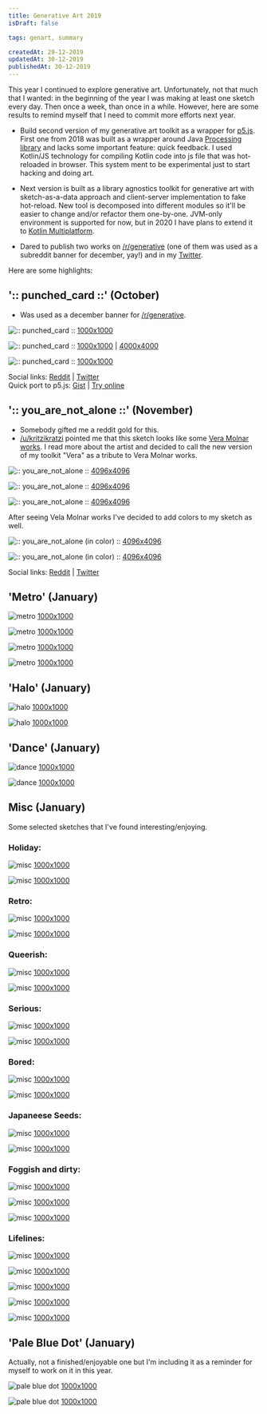 ```yaml
---
title: Generative Art 2019
isDraft: false

tags: genart, summary

createdAt: 29-12-2019
updatedAt: 30-12-2019
publishedAt: 30-12-2019
---
```




This year I continued to explore generative art. Unfortunately, not that much that I wanted: in the beginning of the year I was making at least one sketch every day. Then once a week, than once in a while. However, here are some results to remind myself that I need to commit more efforts next year.

- Build second version of my generative art toolkit as a wrapper for [p5.js](https://p5js.org/). First one from 2018 was built as a wrapper around Java [Processing library](https://mvnrepository.com/artifact/org.processing) and lacks some important feature: quick feedback. I used Kotlin/JS technology for compiling Kotlin code into js file that was hot-reloaded in browser. This system ment to be experimental just to start hacking and doing art.

- Next version is built as a library agnostics toolkit for generative art with sketch-as-a-data approach and client-server implementation to fake hot-reload. New tool is decomposed into different modules so it'll be easier to change and/or refactor them one-by-one. JVM-only environment is supported for now, but in 2020 I have plans to extend it to [Kotlin Multiplatform](https://kotlinlang.org/docs/reference/multiplatform.html).

- Dared to publish two works on [/r/generative](https://www.reddit.com/r/generative/comments/) (one of them was used as a subreddit banner for december, yay!) and in my [Twitter](https://twitter.com/DeadArtSpace/).



Here are some highlights:


## ':: punched_card ::' (October)

  - Was used as a december banner for [/r/generative](https://www.reddit.com/r/generative/comments/). 

![:: punched_card ::](/assets/images/genart/2019/preview/1571849318396_sketch-recursive-division_seed-1830934732244324871.png)
[1000x1000](/assets/images/genart/2019/1571849318396_sketch-recursive-division_seed-1830934732244324871.png)

![:: punched_card ::](/assets/images/genart/2019/preview/1571850848915_sketch-recursive-division_seed-2259641740838331946.png)
[1000x1000](/assets/images/genart/2019/1571850848915_sketch-recursive-division_seed-2259641740838331946.png) | [4000x4000](/assets/images/genart/2019/1571936916964_sketch-recursive-division_size-4000x4000_seed-2259641740838331946.png) 

![:: punched_card ::](/assets/images/genart/2019/preview/1571850819574_sketch-recursive-division_seed-4094151540184327641.png)
[1000x1000](/assets/images/genart/2019/1571850819574_sketch-recursive-division_seed-4094151540184327641.png)

Social links: [Reddit](https://www.reddit.com/r/generative/comments/dm24yw/punched_card/) | [Twitter](https://twitter.com/DeadArtSpace/status/1187057379394904070)  
Quick port to p5.js: [Gist](https://gist.github.com/dector/e3891c91230963c3cb347b7b6a64c0cd) | [Try online](https://editor.p5js.org/dector/sketches/mDzY1uL-s)


## ':: you_are_not_alone ::' (November)

  - Somebody gifted me a reddit gold for this.
  - [/u/kritzikratzi](https://www.reddit.com/user/kritzikratzi/) pointed me that this sketch looks like some [Vera Molnar](http://www.veramolnar.com/) [works](http://dam.org/artists/phase-one/vera-molnar/artworks-bodies-of-work/-des-ordres). I read more about the artist and decided to call the new version of my toolkit "Vera" as a tribute to Vera Molnar works.

![:: you_are_not_alone ::](/assets/images/genart/2019/preview/1572787307978_sketch-rect-in-rect_size-4096x4096_seed-6209148602368155160.png)
[4096x4096](/assets/images/genart/2019/1572787307978_sketch-rect-in-rect_size-4096x4096_seed-6209148602368155160.png)

![:: you_are_not_alone ::](/assets/images/genart/2019/preview/1572787367534_sketch-rect-in-rect_size-4096x4096_seed-230673454365856418.png)
[4096x4096](/assets/images/genart/2019/1572787367534_sketch-rect-in-rect_size-4096x4096_seed-230673454365856418.png)

![:: you_are_not_alone ::](/assets/images/genart/2019/preview/1572787375252_sketch-rect-in-rect_size-4096x4096_seed-5596530816915542835.png)
[4096x4096](/assets/images/genart/2019/1572787375252_sketch-rect-in-rect_size-4096x4096_seed-5596530816915542835.png)

After seeing Vela Molnar works I've decided to add colors to my sketch as well.

![:: you_are_not_alone (in color) ::](/assets/images/genart/2019/preview/1572872407494_sketch-rect-in-rect_size-4096x4096_seed-1475474048769656060.png)
[4096x4096](/assets/images/genart/2019/1572872407494_sketch-rect-in-rect_size-4096x4096_seed-1475474048769656060.png)

![:: you_are_not_alone (in color) ::](/assets/images/genart/2019/preview/1572870739514_sketch-rect-in-rect_size-4096x4096_seed-2607539183903058365.png)
[4096x4096](/assets/images/genart/2019/1572870739514_sketch-rect-in-rect_size-4096x4096_seed-2607539183903058365.png)

Social links: [Reddit](https://www.reddit.com/r/generative/comments/dr0flc/you_are_not_alone/) | [Twitter](https://twitter.com/DeadArtSpace/status/1190985302170578944)


## 'Metro' (January)

![metro](/assets/images/genart/2019/preview/subway_map_1546465558323_7394277186490944524.png)
[1000x1000](/assets/images/genart/2019/subway_map_1546465558323_7394277186490944524.png)

![metro](/assets/images/genart/2019/preview/subway_map_1546465147635_8161923968296921698.png)
[1000x1000](/assets/images/genart/2019/subway_map_1546465147635_8161923968296921698.png)

![metro](/assets/images/genart/2019/preview/subway_map_1546465269716_3986300554021043438.png)
[1000x1000](/assets/images/genart/2019/subway_map_1546465269716_3986300554021043438.png)

![metro](/assets/images/genart/2019/preview/subway_map_1546465202347_5372819032198300927.png)
[1000x1000](/assets/images/genart/2019/subway_map_1546465202347_5372819032198300927.png)


## 'Halo' (January)

![halo](/assets/images/genart/2019/preview/1572297904905_sketch-tiled-circles_size-1000x1000_seed-2921357078872822074.png)
[1000x1000](/assets/images/genart/2019/1572297904905_sketch-tiled-circles_size-1000x1000_seed-2921357078872822074.png)

![halo](/assets/images/genart/2019/preview/1572298082700_sketch-tiled-circles_size-1000x1000_seed-1787019638370058855.png)
[1000x1000](/assets/images/genart/2019/1572298082700_sketch-tiled-circles_size-1000x1000_seed-1787019638370058855.png)


## 'Dance' (January)

![dance](/assets/images/genart/2019/preview/the-journey_level2_1551217575857_seed=8149540946545850222_frame=0.png)
[1000x1000](/assets/images/genart/2019/the-journey_level2_1551217575857_seed=8149540946545850222_frame=0.png)

![dance](/assets/images/genart/2019/preview/the-journey_level2_1551217589220_seed=5828894004433093853_frame=0.png)
[1000x1000](/assets/images/genart/2019/the-journey_level2_1551217589220_seed=5828894004433093853_frame=0.png)


## Misc (January)

Some selected sketches that I've found interesting/enjoying.

### Holiday:

![misc](/assets/images/genart/2019/preview/the-journey_level_1546528602028_seed=6678532795052310160_frame=0.png)
[1000x1000](/assets/images/genart/2019/the-journey_level_1546528602028_seed=6678532795052310160_frame=0.png)

![misc](/assets/images/genart/2019/preview/the-journey_level_1546528589869_seed=1809325924727393411_frame=0.png)
[1000x1000](/assets/images/genart/2019/the-journey_level_1546528589869_seed=1809325924727393411_frame=0.png)

### Retro:

![misc](/assets/images/genart/2019/preview/the-journey_level2_1546607095048_seed=4197919985612885160_frame=0.png)
[1000x1000](/assets/images/genart/2019/the-journey_level2_1546607095048_seed=4197919985612885160_frame=0.png)

![misc](/assets/images/genart/2019/preview/the-journey_level2_1546607047898_seed=7374388354773035456_frame=0.png)
[1000x1000](/assets/images/genart/2019/the-journey_level2_1546607047898_seed=7374388354773035456_frame=0.png)

### Queerish:

![misc](/assets/images/genart/2019/preview/the-journey_level2_1546729865106_seed=4215723583212726314_frame=0.png)
[1000x1000](/assets/images/genart/2019/the-journey_level2_1546729865106_seed=4215723583212726314_frame=0.png)

![misc](/assets/images/genart/2019/preview/the-journey_level2_1546729855043_seed=582595339294778710_frame=0.png)
[1000x1000](/assets/images/genart/2019/the-journey_level2_1546729855043_seed=582595339294778710_frame=0.png)

### Serious:

![misc](/assets/images/genart/2019/preview/the-journey_level2_1546729815658_seed=3449580376696589595_frame=0.png)
[1000x1000](/assets/images/genart/2019/the-journey_level2_1546729815658_seed=3449580376696589595_frame=0.png)

![misc](/assets/images/genart/2019/preview/the-journey_level2_1546729785399_seed=5541583782715104277_frame=0.png)
[1000x1000](/assets/images/genart/2019/the-journey_level2_1546729785399_seed=5541583782715104277_frame=0.png)

### Bored:

![misc](/assets/images/genart/2019/preview/the-journey_level2_1546729620991_seed=3671175087226888140_frame=0.png)
[1000x1000](/assets/images/genart/2019/the-journey_level2_1546729620991_seed=3671175087226888140_frame=0.png)

![misc](/assets/images/genart/2019/preview/the-journey_level2_1546729501547_seed=3988814109012149212_frame=0.png)
[1000x1000](/assets/images/genart/2019/the-journey_level2_1546729501547_seed=3988814109012149212_frame=0.png)

### Japaneese Seeds:

![misc](/assets/images/genart/2019/preview/the-journey_level2_1546518911870_6569299194847595098.png)
[1000x1000](/assets/images/genart/2019/the-journey_level2_1546518911870_6569299194847595098.png)

![misc](/assets/images/genart/2019/preview/the-journey_level2_1546518918975_8475100307337518790.png)
[1000x1000](/assets/images/genart/2019/the-journey_level2_1546518918975_8475100307337518790.png)

### Foggish and dirty:

![misc](/assets/images/genart/2019/preview/the-journey_level2_1546520321950_4113808605197703542.png)
[1000x1000](/assets/images/genart/2019/the-journey_level2_1546520321950_4113808605197703542.png)

![misc](/assets/images/genart/2019/preview/the-journey_level2_1546520385085_451641666750486584.png)
[1000x1000](/assets/images/genart/2019/the-journey_level2_1546520385085_451641666750486584.png)

![misc](/assets/images/genart/2019/preview/the-journey_level2_1546520345597_2092031740137583791.png)
[1000x1000](/assets/images/genart/2019/the-journey_level2_1546520345597_2092031740137583791.png)

### Lifelines:

![misc](/assets/images/genart/2019/preview/the-journey_level2_1546520693051_9112155303843212074.png)
[1000x1000](/assets/images/genart/2019/the-journey_level2_1546520693051_9112155303843212074.png)

![misc](/assets/images/genart/2019/preview/the-journey_level2_1546526031937_4318891865363529854.png)
[1000x1000](/assets/images/genart/2019/the-journey_level2_1546526031937_4318891865363529854.png)

![misc](/assets/images/genart/2019/preview/the-journey_level2_1546526015801_3779688345583205461.png)
[1000x1000](/assets/images/genart/2019/the-journey_level2_1546526015801_3779688345583205461.png)


![misc](/assets/images/genart/2019/preview/the-journey_level2_1546526011018_8681613396982392618.png)
[1000x1000](/assets/images/genart/2019/the-journey_level2_1546526011018_8681613396982392618.png)

![misc](/assets/images/genart/2019/preview/the-journey_level2_1546526029453_3501944425703685030.png)
[1000x1000](/assets/images/genart/2019/the-journey_level2_1546526029453_3501944425703685030.png)


## 'Pale Blue Dot' (January)

Actually, not a finished/enjoyable one but I'm including it as a reminder for myself to work on it in this year.

![pale blue dot](/assets/images/genart/2019/preview/words_1560466962848_seed=6061528824372289014_frame=0.png)
[1000x1000](/assets/images/genart/2019/words_1560466962848_seed=6061528824372289014_frame=0.png)

![pale blue dot](/assets/images/genart/2019/preview/words_1560467807674_seed=8921365455440488252_frame=0.png)
[1000x1000](/assets/images/genart/2019/words_1560467807674_seed=8921365455440488252_frame=0.png)

